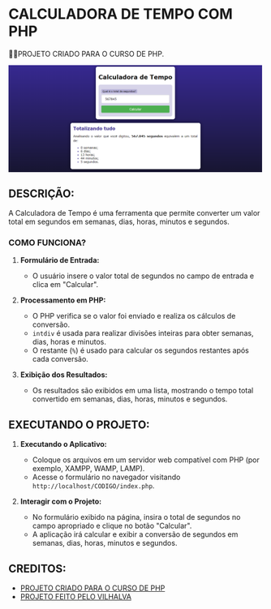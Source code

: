 # CALCULADORA DE TEMPO COM PHP
👨‍🏫PROJETO CRIADO PARA O CURSO DE PHP.

<img src="FOTO.png" align="center" width="500"> <br>

## DESCRIÇÃO:
A Calculadora de Tempo é uma ferramenta que permite converter um valor total em segundos em semanas, dias, horas, minutos e segundos. 

### COMO FUNCIONA?
1. **Formulário de Entrada:**
   - O usuário insere o valor total de segundos no campo de entrada e clica em "Calcular".

2. **Processamento em PHP:**
   - O PHP verifica se o valor foi enviado e realiza os cálculos de conversão.
   - `intdiv` é usada para realizar divisões inteiras para obter semanas, dias, horas e minutos.
   - O restante (`%`) é usado para calcular os segundos restantes após cada conversão.

3. **Exibição dos Resultados:**
   - Os resultados são exibidos em uma lista, mostrando o tempo total convertido em semanas, dias, horas, minutos e segundos.

## EXECUTANDO O PROJETO:
1. **Executando o Aplicativo:**
   - Coloque os arquivos em um servidor web compatível com PHP (por exemplo, XAMPP, WAMP, LAMP).
   - Acesse o formulário no navegador visitando `http://localhost/CODIGO/index.php`.

2. **Interagir com o Projeto:**
   - No formulário exibido na página, insira o total de segundos no campo apropriado e clique no botão "Calcular".
   - A aplicação irá calcular e exibir a conversão de segundos em semanas, dias, horas, minutos e segundos.

## CREDITOS:
- [PROJETO CRIADO PARA O CURSO DE PHP](https://github.com/VILHALVA/CURSO-DE-PHP)
- [PROJETO FEITO PELO VILHALVA](https://github.com/VILHALVA)





